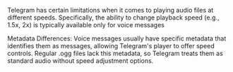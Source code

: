Telegram has certain limitations when it comes to playing audio files at different speeds. Specifically, the ability to change playback speed (e.g., 1.5x, 2x) is typically available only for voice messages

Metadata Differences: Voice messages usually have specific metadata that identifies them as messages, allowing Telegram's player to offer speed controls. Regular .ogg files lack this metadata, so Telegram treats them as standard audio without speed adjustment options.

